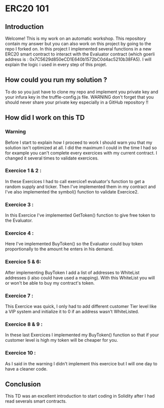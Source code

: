 # ERC20 101

## Introduction

Welcome! This is my work on an automatic workshop. This repository contain my answer but you can also work on this project by going to the repo I forked on. In this project I implemented several functions in a new ERC20 smart contract to interact with the Evaluator contract (which goerli address is : 0x7C5629d850eCD1E640b1572bC0d4ac5210b38FA5). I will explain the logic i used in every step of this projet. 

## How could you run my solution ? 

To do so you just have to clone my repo and implement you private key and your infura key in the truffle-config.js file. WARNING don't forget that you should never share your private key especially in a GitHub repository !!

## How did I work on this TD
### Warning

Before I start to explain how I proceed to work I should warn you that my solution isn't optimized at all. I did the maximum I could in the time I had so for example you can't complete every exercices with my current contract. I changed it several times to validate exercices.

### Exercice 1 & 2 :

In these Exercices I had to call exercice1 evaluator's function to get a random supply and ticker. Then I've implemented them in my contract and I've also implemented the symbol() function to validate Exercice2.

### Exercice 3 :

In this Exercice I've implemented GetToken() function to give free token to the Evaluator.

### Exercice 4 :

Here I've implemented BuyToken() so the Evaluator could buy token proportionally to the amount he enters in his demand.

### Exercice 5 & 6:

After implementing BuyToken I add a list of addresses to WhiteList addresses (i also could have used a mapping). With this WhiteList you will or won't be able to buy my contract's token.

### Exercice 7 :

This Exercice was quick, I only had to add different customer Tier level like a VIP system and initialize it to 0 if an address wasn't WhiteListed.

### Exercice 8 & 9 :

In these last Exercices I implemented my BuyToken() function so that if your customer level is high my token will be cheaper for you.

### Exercice 10 :

As I said in the warning I didn't implement this exercice but I will one day to have a cleaner code.

## Conclusion

This TD was an excellent introduction to start coding in Solidity after I had read severals smart contracts.
